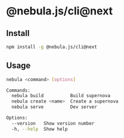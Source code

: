 # @nebula.js/cli@next

## Install

```sh
npm install -g @nebula.js/cli@next
```

## Usage

```sh
nebula <command> [options]

Commands:
  nebula build          Build supernova
  nebula create <name>  Create a supernova
  nebula serve          Dev server

Options:
  --version   Show version number                                      [boolean]
  -h, --help  Show help                                                [boolean]
```